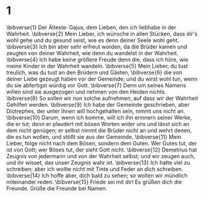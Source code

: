 # 1
\bibverse{1} Der Älteste: Gajus, dem Lieben, den ich liebhabe in der Wahrheit. \bibverse{2} Mein Lieber, ich wünsche in allen Stücken, dass dir's wohl gehe und du gesund seist, wie es denn deiner Seele wohl geht. \bibverse{3} Ich bin aber sehr erfreut worden, da die Brüder kamen und zeugten von deiner Wahrheit, wie denn du wandelst in der Wahrheit. \bibverse{4} Ich habe keine größere Freude denn die, dass ich höre, wie meine Kinder in der Wahrheit wandeln. \bibverse{5} Mein Lieber, du tust treulich, was du tust an den Brüdern und Gästen, \bibverse{6} die von deiner Liebe gezeugt haben vor der Gemeinde; und du wirst wohl tun, wenn du sie abfertigst würdig vor Gott. \bibverse{7} Denn um seines Namens willen sind sie ausgezogen und nehmen von den Heiden nichts. \bibverse{8} So sollen wir nun solche aufnehmen, auf dass wir der Wahrheit Gehilfen werden. \bibverse{9} Ich habe der Gemeinde geschrieben, aber Diotrephes, der unter ihnen will hochgehalten sein, nimmt uns nicht an. \bibverse{10} Darum, wenn ich komme, will ich ihn erinnern seiner Werke, die er tut; denn er plaudert mit bösen Worten wider uns und lässt sich an dem nicht genügen; er selbst nimmt die Brüder nicht an und wehrt denen, die es tun wollen, und stößt sie aus der Gemeinde. \bibverse{11} Mein Lieber, folge nicht nach dem Bösen, sondern dem Guten. Wer Gutes tut, der ist von Gott; wer Böses tut, der sieht Gott nicht. \bibverse{12} Demetrius hat Zeugnis von jedermann und von der Wahrheit selbst; und wir zeugen auch, und ihr wisset, das unser Zeugnis wahr ist. \bibverse{13} Ich hatte viel zu schreiben; aber ich wollte nicht mit Tinte und Feder an dich schreiben. \bibverse{14} Ich hoffe aber, dich bald zu sehen; so wollen wir mündlich miteinander reden. \bibverse{15} Friede sei mit dir! Es grüßen dich die Freunde. Grüße die Freunde bei Namen.